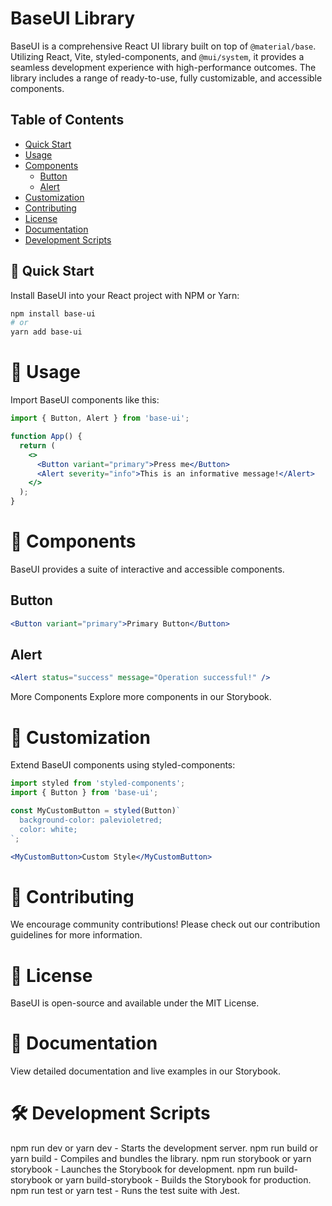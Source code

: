 # BaseUI Library


BaseUI is a comprehensive React UI library built on top of `@material/base`. Utilizing React, Vite, styled-components, and `@mui/system`, it provides a seamless development experience with high-performance outcomes. The library includes a range of ready-to-use, fully customizable, and accessible components.

## Table of Contents

- [Quick Start](#quick-start)
- [Usage](#usage)
- [Components](#components)
  - [Button](#button)
  - [Alert](#alert)
- [Customization](#customization)
- [Contributing](#contributing)
- [License](#license)
- [Documentation](#documentation)
- [Development Scripts](#development-scripts)

## 🚀 Quick Start

Install BaseUI into your React project with NPM or Yarn:

```bash
npm install base-ui
# or
yarn add base-ui
```

# 🔨 Usage
Import BaseUI components like this:

```jsx
import { Button, Alert } from 'base-ui';

function App() {
  return (
    <>
      <Button variant="primary">Press me</Button>
      <Alert severity="info">This is an informative message!</Alert>
    </>
  );
}
```

# 🧩 Components
BaseUI provides a suite of interactive and accessible components.

## Button
```jsx
<Button variant="primary">Primary Button</Button>
```
## Alert
```jsx
<Alert status="success" message="Operation successful!" />
```
More Components
Explore more components in our Storybook.


# 💅 Customization
Extend BaseUI components using styled-components:

```jsx
import styled from 'styled-components';
import { Button } from 'base-ui';

const MyCustomButton = styled(Button)`
  background-color: palevioletred;
  color: white;
`;

<MyCustomButton>Custom Style</MyCustomButton>
```
# 🤝 Contributing
We encourage community contributions! Please check out our contribution guidelines for more information.

# 📜 License
BaseUI is open-source and available under the MIT License.

# 📘 Documentation
View detailed documentation and live examples in our Storybook.

# 🛠️ Development Scripts
npm run dev or yarn dev - Starts the development server.
npm run build or yarn build - Compiles and bundles the library.
npm run storybook or yarn storybook - Launches the Storybook for development.
npm run build-storybook or yarn build-storybook - Builds the Storybook for production.
npm run test or yarn test - Runs the test suite with Jest.